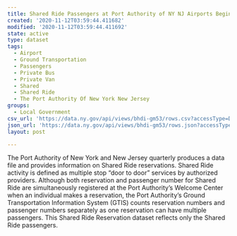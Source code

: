 ```yaml
---
title: Shared Ride Passengers at Port Authority of NY NJ Airports Beginning 2005
created: '2020-11-12T03:59:44.411682'
modified: '2020-11-12T03:59:44.411692'
state: active
type: dataset
tags:
  - Airport
  - Ground Transportation
  - Passengers
  - Private Bus
  - Private Van
  - Shared
  - Shared Ride
  - The Port Authority Of New York New Jersey
groups:
  - Local Government
csv_url: 'https://data.ny.gov/api/views/bhdi-gm53/rows.csv?accessType=DOWNLOAD'
json_url: 'https://data.ny.gov/api/views/bhdi-gm53/rows.json?accessType=DOWNLOAD'
layout: post

---
```

The Port Authority of New York and New Jersey quarterly produces a data file and provides information on Shared Ride reservations. Shared Ride activity is defined as multiple stop “door to door” services  by authorized providers.    Although both reservation and passenger number for Shared Ride are simultaneously registered at the Port Authority’s Welcome Center when an individual makes a reservation, the Port Authority’s Ground Transportation Information System (GTIS) counts reservation numbers and passenger numbers separately as one reservation can have multiple passengers. This Shared Ride Reservation dataset reflects only the Shared Ride passengers.
